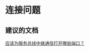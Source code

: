 <properties
    pageTitle="connectivity issues"
    description="连接问题"
    service="microsoft.servicebus"
    resource="namespaces"
    authors="aashu"
    displayOrder=""
    selfHelpType="generic"
    supportTopicIds="32421022"
    resourceTags=""
    productPesIds="13186"
    cloudEnvironments="public"
/>


# 连接问题

## **建议的文档**
[应该为服务总线中继通信打开哪些端口？](https://msdn.microsoft.com/library/mt723402(Azure.100).aspx)



<!--HONumber=Aug16_HO4-->


